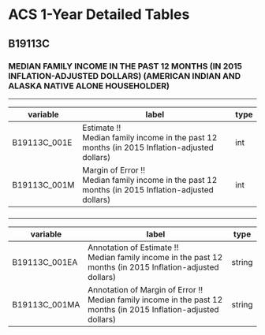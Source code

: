 # ACS 1-Year Detailed Tables

## B19113C

### MEDIAN FAMILY INCOME IN THE PAST 12 MONTHS (IN 2015 INFLATION-ADJUSTED DOLLARS) (AMERICAN INDIAN AND ALASKA NATIVE ALONE HOUSEHOLDER)

___

| variable | label | type |
| ----- | ----- | ----- |
| B19113C_001E | Estimate !!<br>Median family income in the past 12 months (in 2015 Inflation-adjusted dollars) | int |
| B19113C_001M | Margin of Error !!<br>Median family income in the past 12 months (in 2015 Inflation-adjusted dollars) | int |
### 

___

| variable | label | type |
| ----- | ----- | ----- |
| B19113C_001EA | Annotation of Estimate !!<br>Median family income in the past 12 months (in 2015 Inflation-adjusted dollars) | string |
| B19113C_001MA | Annotation of Margin of Error !!<br>Median family income in the past 12 months (in 2015 Inflation-adjusted dollars) | string |

